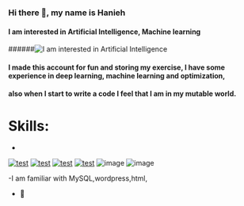 ### Hi there 👋, my name is Hanieh
#### I am interested in Artificial Intelligence, Machine learning
######![I am interested in Artificial Intelligence](https://uupload.ir/files/qhnu_img_20190330_131957814-min.jpg)

#### I made this account for fun and storing my exercise, I have some experience in deep learning, machine learning and optimization,
#### also when I start to write a code I feel that I am in my mutable world.

# Skills: 
-
 <a href="https://imgbb.com/"><img src="https://i.ibb.co/61mbFt0/test.png" alt="test" border="0"></a>
<a href="https://imgbb.com/"><img src="https://i.ibb.co/fDFj7Z9/test.png" alt="test" border="0"></a>
<a href="https://imgbb.com/"><img src="https://i.ibb.co/vkX2h3B/test.png" alt="test" border="0"></a>
<a href="https://imgbb.com/"><img src="https://i.ibb.co/DQvs3CX/test.png" alt="test" border="0"></a>
![image](https://user-images.githubusercontent.com/44142415/135706032-4f2697c8-f530-45c3-8a0d-a201768e5d22.png)
![image](https://user-images.githubusercontent.com/44142415/135706122-453bec7a-ccce-4383-a393-b93f875bec01.png)

-I am familiar with MySQL,wordpress,html,
- 🔭











